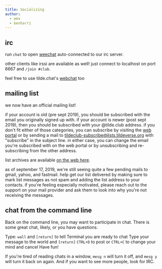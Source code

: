 ```yaml
---
title: Socializing
author: 
  - emv
  - benharri
---
```


## irc

run `chat` to open [weechat](https://weechat.org) auto-connected to our irc
server.

other clients like irssi are available as well! just connect to localhost on
port 6667 and `/join #club`.

feel free to use tilde.chat's [webchat](https://web.tilde.chat/?join=club) too


## mailing list

we now have an official mailing list!

if your account is old (pre sept 2019), you should be subscribed with the email
you originally signed up with. if your account is newer (post sept 2019), then 
you should be subscribed with your @tilde.club address. if you don't fit either
of those categories, you can subscribe by visiting the [web portal](
https://lists.tildeverse.org/postorius/lists/tildeclub.lists.tildeverse.org/)
or by sending a mail to tildeclub-subscribe@lists.tildeverse.org with "subscribe"
in the subject line. in either case, you can change the email you're subscribed
with on the web portal or by unsubscribing and re-subscribing from the other
address.

list archives are available [on the web here](
https://lists.tildeverse.org/hyperkitty/list/tildeclub@lists.tildeverse.org/).

as of september 17, 2019, we're still seeing quite a few pending mails to
gmail, yahoo, and fastmail. help get our list delivered by making sure to
mark list messages as not spam and adding the list address to your contacts.
if you're feeling especially motivated, please reach out to the support on
your mail provider and ask them to look into why you're not receiving the
messages.


## chat from the command line

Back on the command line, you may want to participate in chat. There is some great chat, likely, or you have questions.

Type: `wall` and `[return]` to tell Terminal you are ready to chat
Type your message to the world and `[return]`
`CTRL+D` to post or `CTRL+C` to change your mind and cancel
Have fun!

If you're tired of reading chats in a window, `mesg n` will turn it off, and `mesg y` will
turn it back on again. And if you want to see more people, look for IRC.

